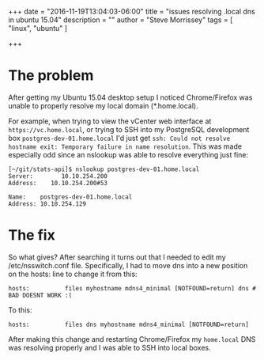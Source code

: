 +++
date = "2016-11-19T13:04:03-06:00"
title = "issues resolving .local dns in ubuntu 15.04"
description = ""
author = "Steve Morrissey"
tags = [
  "linux",
  "ubuntu"
]

+++

# The problem

After getting my Ubuntu 15.04 desktop setup I noticed Chrome/Firefox was unable to properly resolve my local domain (\*.home.local). 

For example, when trying to view the vCenter web interface at `https://vc.home.local`, or trying to SSH into my PostgreSQL development box `postgres-dev-01.home.local` I'd just get `ssh: Could not resolve hostname exit: Temporary failure in name resolution`. This was made especially odd since an nslookup was able to resolve everything just fine:

```
[~/git/stats-api]$ nslookup postgres-dev-01.home.local
Server:        10.10.254.200
Address:    10.10.254.200#53

Name:    postgres-dev-01.home.local
Address: 10.10.254.129
```

# The fix

So what gives? After searching it turns out that I needed to edit my /etc/nsswitch.conf file. Specifically, I had to move dns into a new position on the hosts: line to change it from this:

```
hosts:          files myhostname mdns4_minimal [NOTFOUND=return] dns # BAD DOESNT WORK :(
```

To this:

```
hosts:          files dns myhostname mdns4_minimal [NOTFOUND=return]
```

After making this change and restarting Chrome/Firefox my `home.local` DNS was resolving properly and I was able to SSH into local boxes.

